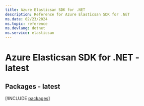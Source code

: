 ```yaml
---
title: Azure Elasticsan SDK for .NET
description: Reference for Azure Elasticsan SDK for .NET
ms.date: 02/23/2024
ms.topic: reference
ms.devlang: dotnet
ms.service: elasticsan
---
```

# Azure Elasticsan SDK for .NET - latest
## Packages - latest
[!INCLUDE [packages](elasticsan-index.md)]